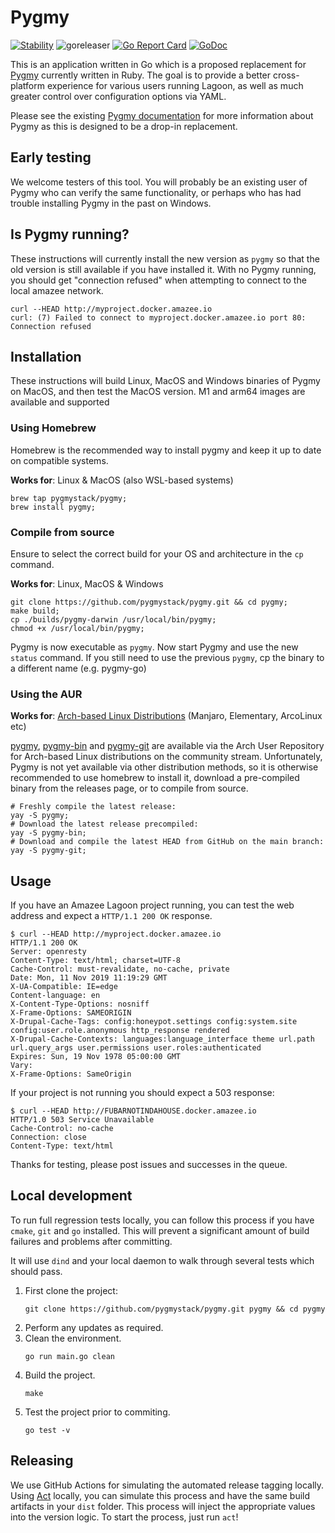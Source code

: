 # Pygmy

[![Stability](https://img.shields.io/badge/stability-stable-green.svg)]()
![goreleaser](https://github.com/pygmystack/pygmy/workflows/goreleaser/badge.svg)
[![Go Report Card](https://goreportcard.com/badge/github.com/pygmystack/pygmy)](https://goreportcard.com/report/github.com/pygmystack/pygmy)
[![GoDoc](https://godoc.org/github.com/pygmystack/pygmy?status.svg)](https://godoc.org/github.com/pygmystack/pygmy)

This is an application written in Go which is a proposed replacement for [Pygmy](https://pygmy.readthedocs.io/en/master/)
currently written in Ruby. The goal is to provide a better cross-platform experience
for various users running Lagoon, as well as much greater control over configuration
options via YAML.

Please see the existing [Pygmy documentation](https://pygmy.readthedocs.io) for more information
about Pygmy as this is designed to be a drop-in replacement.

## Early testing

We welcome testers of this tool. You will probably be an existing user of Pygmy who
can verify the same functionality, or perhaps who has had trouble installing Pygmy in the
past on Windows.

## Is Pygmy running?

These instructions will currently install the new version as `pygmy` so that the
old version is still available if you have installed it. With no Pygmy running,
you should get "connection refused" when attempting to connect to the local amazee network.

```
curl --HEAD http://myproject.docker.amazee.io
curl: (7) Failed to connect to myproject.docker.amazee.io port 80: Connection refused
```

## Installation

These instructions will build Linux, MacOS and Windows binaries of Pygmy on MacOS,
and then test the MacOS version. M1 and arm64 images are available and supported

### Using Homebrew

Homebrew is the recommended way to install pygmy and keep it up to date on compatible systems.

**Works for**: Linux & MacOS (also WSL-based systems)

```shell
brew tap pygmystack/pygmy;
brew install pygmy;
```

### Compile from source

Ensure to select the correct build for your OS and architecture in the `cp` command.

**Works for**: Linux, MacOS & Windows

```shell
git clone https://github.com/pygmystack/pygmy.git && cd pygmy;
make build;
cp ./builds/pygmy-darwin /usr/local/bin/pygmy;
chmod +x /usr/local/bin/pygmy;
```

Pygmy is now executable as `pygmy`. Now start Pygmy and use the new `status` command.
If you still need to use the previous `pygmy`, cp the binary to a different name (e.g. pygmy-go)

### Using the AUR

**Works for**: [Arch-based Linux Distributions](https://wiki.archlinux.org/title/Arch-based_distributions) (Manjaro, Elementary, ArcoLinux etc)

[pygmy](https://aur.archlinux.org/packages/pygmy/), [pygmy-bin](https://aur.archlinux.org/packages/pygmy-bin/) and
[pygmy-git](https://aur.archlinux.org/packages/pygmy-git/) are available via the Arch User Repository for Arch-based
Linux distributions on the community stream. Unfortunately, Pygmy is not yet available via other distribution methods,
so it is otherwise recommended to use homebrew to install it, download a pre-compiled binary from the releases page, or
to compile from source.  

```shell
# Freshly compile the latest release:
yay -S pygmy;
# Download the latest release precompiled:
yay -S pygmy-bin;
# Download and compile the latest HEAD from GitHub on the main branch:
yay -S pygmy-git;
```

## Usage

If you have an Amazee Lagoon project running, you can test the web address and
expect a `HTTP/1.1 200 OK` response.

```
$ curl --HEAD http://myproject.docker.amazee.io
HTTP/1.1 200 OK
Server: openresty
Content-Type: text/html; charset=UTF-8
Cache-Control: must-revalidate, no-cache, private
Date: Mon, 11 Nov 2019 11:19:29 GMT
X-UA-Compatible: IE=edge
Content-language: en
X-Content-Type-Options: nosniff
X-Frame-Options: SAMEORIGIN
X-Drupal-Cache-Tags: config:honeypot.settings config:system.site config:user.role.anonymous http_response rendered
X-Drupal-Cache-Contexts: languages:language_interface theme url.path url.query_args user.permissions user.roles:authenticated
Expires: Sun, 19 Nov 1978 05:00:00 GMT
Vary:
X-Frame-Options: SameOrigin
```

If your project is not running you should expect a 503 response:

```
$ curl --HEAD http://FUBARNOTINDAHOUSE.docker.amazee.io
HTTP/1.0 503 Service Unavailable
Cache-Control: no-cache
Connection: close
Content-Type: text/html
```

Thanks for testing, please post issues and successes in the queue.

## Local development

To run full regression tests locally, you can follow this process if you have `cmake`, `git` and `go` installed. This 
will prevent a significant amount of build failures and problems after committing.

It will use `dind` and your local daemon to walk through several tests which should pass.

1. First clone the project:
   ```
   git clone https://github.com/pygmystack/pygmy.git pygmy && cd pygmy
   ```
2. Perform any updates as required.
3. Clean the environment.
   ```
   go run main.go clean
   ```
4. Build the project.
   ```
   make
   ```
5. Test the project prior to commiting.
   ```
   go test -v
   ```
 
## Releasing
 
We use GitHub Actions for simulating the automated release tagging locally. Using [Act](https://github.com/nektos/act) locally, you can simulate this process and have the same build artifacts in your `dist` folder.
This process will inject the appropriate values into the version logic. To start the process, just run `act`!
